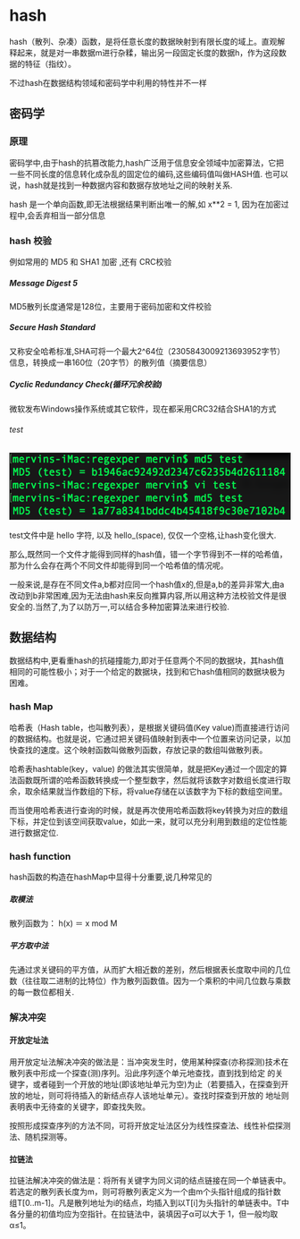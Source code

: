 # hash

hash（散列、杂凑）函数，是将任意长度的数据映射到有限长度的域上。直观解释起来，就是对一串数据m进行杂糅，输出另一段固定长度的数据h，作为这段数据的特征（指纹）。

不过hash在数据结构领域和密码学中利用的特性并不一样

## 密码学

### 原理

密码学中,由于hash的抗篡改能力,hash广泛用于信息安全领域中加密算法，它把一些不同长度的信息转化成杂乱的固定位的编码,这些编码值叫做HASH值. 也可以说，hash就是找到一种数据内容和数据存放地址之间的映射关系.

hash 是一个单向函数,即无法根据结果判断出唯一的解,如 x**2 = 1, 因为在加密过程中,会丢弃相当一部分信息

### hash 校验

例如常用的 MD5 和 SHA1 加密 ,还有 CRC校验

##### Message Digest 5

MD5散列长度通常是128位，主要用于密码加密和文件校验

##### Secure Hash Standard

又称安全哈希标准,SHA可将一个最大2^64位（2305843009213693952字节）信息，转换成一串160位（20字节）的散列值（摘要信息）

##### Cyclic Redundancy Check(循环冗余校验)

微软发布Windows操作系统或其它软件，现在都采用CRC32结合SHA1的方式

###### test

![img](../../img/2018102201.png)

test文件中是 hello 字符, 以及 hello_(space), 仅仅一个空格,让hash变化很大.

那么,既然同一个文件才能得到同样的hash值，错一个字节得到不一样的哈希值，那为什么会存在两个不同文件却能得到同一个哈希值的情况呢。

一般来说,是存在不同文件a,b都对应同一个hash值x的,但是a,b的差异非常大,由a改动到b非常困难,因为无法由hash来反向推算内容,所以用这种方法校验文件是很安全的.当然了,为了以防万一,可以结合多种加密算法来进行校验.

## 数据结构

数据结构中,更看重hash的抗碰撞能力,即对于任意两个不同的数据块，其hash值相同的可能性极小；对于一个给定的数据块，找到和它hash值相同的数据块极为困难。

<!-- 数组的特点是：寻址容易，插入和删除困难；而链表的特点是：寻址困难，插入和删除容易。那么我们能不能综合两者的特性，做出一种寻址容易，插入删除也容易的数据结构？答案是肯定的，这就是我们要提起的哈希表，哈希表有多种不同的实现方法，我接下来解释的是最常用的一种方法——拉链法，我们可以理解为“链表的数组”，如图： -->

### hash Map

哈希表（Hash table，也叫散列表），是根据关键码值(Key value)而直接进行访问的数据结构。也就是说，它通过把关键码值映射到表中一个位置来访问记录，以加快查找的速度。这个映射函数叫做散列函数，存放记录的数组叫做散列表。

哈希表hashtable(key，value) 的做法其实很简单，就是把Key通过一个固定的算法函数既所谓的哈希函数转换成一个整型数字，然后就将该数字对数组长度进行取余，取余结果就当作数组的下标，将value存储在以该数字为下标的数组空间里。

而当使用哈希表进行查询的时候，就是再次使用哈希函数将key转换为对应的数组下标，并定位到该空间获取value，如此一来，就可以充分利用到数组的定位性能进行数据定位.

### hash function

hash函数的构造在hashMap中显得十分重要,说几种常见的

##### 取模法

散列函数为： h(x) ＝ x mod M

##### 平方取中法

先通过求关键码的平方值，从而扩大相近数的差别，然后根据表长度取中间的几位数（往往取二进制的比特位）作为散列函数值。因为一个乘积的中间几位数与乘数的每一数位都相关.


### 解决冲突

#### 开放定址法

用开放定址法解决冲突的做法是：当冲突发生时，使用某种探查(亦称探测)技术在散列表中形成一个探查(测)序列。沿此序列逐个单元地查找，直到找到给定 的关键字，或者碰到一个开放的地址(即该地址单元为空)为止（若要插入，在探查到开放的地址，则可将待插入的新结点存人该地址单元）。查找时探查到开放的 地址则表明表中无待查的关键字，即查找失败。

按照形成探查序列的方法不同，可将开放定址法区分为线性探查法、线性补偿探测法、随机探测等。

#### 拉链法

拉链法解决冲突的做法是：将所有关键字为同义词的结点链接在同一个单链表中。若选定的散列表长度为m，则可将散列表定义为一个由m个头指针组成的指针数 组T[0..m-1]。凡是散列地址为i的结点，均插入到以T[i]为头指针的单链表中。T中各分量的初值均应为空指针。在拉链法中，装填因子α可以大于 1，但一般均取α≤1。